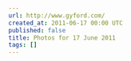 ```yaml
---
url: http://www.gyford.com/
created_at: 2011-06-17 00:00 UTC
published: false
title: Photos for 17 June 2011
tags: []
---
```



